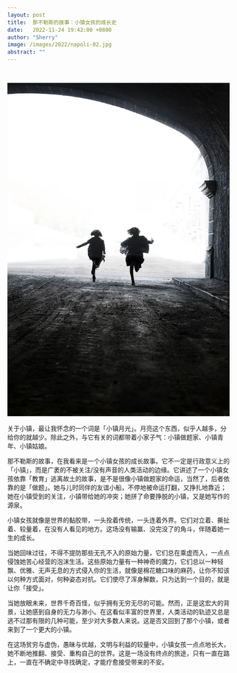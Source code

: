 ```yaml
---
layout: post
title:  那不勒斯的故事：小镇女孩的成长史
date:   2022-11-24 19:42:00 +0800
author: "Sherry"
image: /images/2022/napoli-02.jpg
abstract: ""
---
```


<br/>

![cover](/images/2022/napoli-02.jpg)

关于小镇，最让我怀念的一个词是「小镇月光」。月亮这个东西，似乎人越多，分给你的就越少。除此之外，与它有关的词都带着小家子气：小镇做题家、小镇青年、小镇姑娘。

那不勒斯的故事，在我看来是一个小镇女孩的成长故事。它不一定是行政意义上的「小镇」，而是广袤的不被关注/没有声音的人类活动的边缘。它讲述了一个小镇女孩依靠「教育」逃离故土的故事，是不是很像小镇做题家的命运，当然了，后者依靠的是「做题」。她与儿时同伴的友谊小船，不停地被命运打翻，又挣扎地靠近；她在小镇受到的关注，小镇带给她的冲突；她拼了命要挣脱的小镇，又是她写作的源泉。

小镇女孩就像是世界的黏胶带，一头拴着传统，一头连着外界。它们对立着、撕扯着、较量着，在没有人看见的地方。这场没有输赢、没完没了的角斗，伴随着她一生的成长。

当她回味过往，不得不提防那些无孔不入的原始力量，它们总在乘虚而入，一点点侵蚀她苦心经营的泡沫生活。这些原始力量有一种神奇的魔力，它们总以一种轻飘、优雅、无声无息的方式侵入你的生活，就像是棉花糖口味的麻药，让你不知该以何种方式面对，何种姿态对抗。它们使尽了浑身解数，只为达到一个目的，就是让你「接受」。

当她放眼未来，世界千奇百怪，似乎拥有无穷无尽的可能。然而，正是这宏大的背景，让她感到自身的无力与渺小。在这看似丰富的世界里，人类活动的轨迹又总是逃不过那有限的几种可能，至少对大多数人来说。这是否又回到了那个小镇，或者来到了一个更大的小镇。

在这场贫穷与虚伪，愚昧与优越，文明与利益的较量中，小镇女孩一点点地长大，她不断地推翻、接受、重构自己的世界。这是一场没有终点的旅途，只有一直在路上，一直在不确定中寻找确定，才能疗愈接受带来的不安。